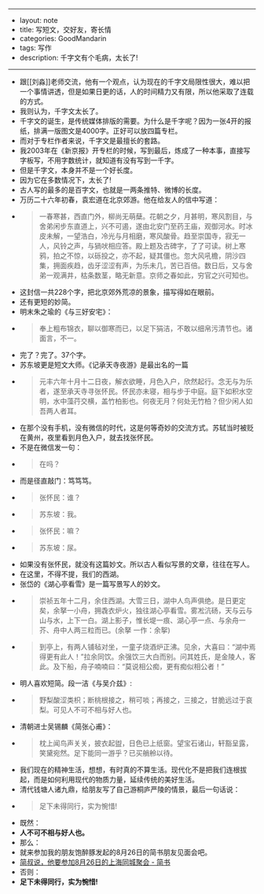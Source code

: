 - ---
- layout: note
- title: 写短文，交好友，寄长情
- categories: GoodMandarin
- tags: 写作
- description: 千字文有个毛病，太长了!
- ---
- 跟[[刘淼]]老师交流，他有一个观点，认为现在的千字文局限性很大，难以把一个事情讲透，但是如果日更的话，人的时间精力又有限，所以他采取了连载的方式。
- 我则认为，千字文太长了。
- 千字文的诞生，是传统媒体排版的需要。为什么是千字呢？因为一张4开的报纸，排满一版图文是4000字。正好可以放四篇专栏。
- 而对于专栏作者来说，千字文是最擅长的套路。
- 我2003年在《新京报》开专栏的时候，写到最后，炼成了一种本事，直接写字板写，不用字数统计，就知道有没有写到一千字。
- 但是千字文，本身并不是一个好长度。
- 因为它在多数情况下，太长了!
- 古人写的最多的是百字文，也就是一两条推特、微博的长度。
- 万历二十六年初春，袁宏道在北京郊游。他在给友人的信中写道：
- > 一春寒甚，西直门外，柳尚无萌蘖。花朝之夕，月甚明，寒风割目，与舍弟闲步东直道上，兴不可遏，遂由北安门至药王庙，观御河水。时冰皮未解，一望浩白，冷光与月相磨，寒风酸骨。趋至崇国寺，寂无一人，风铃之声，与猧吠相应答。殿上题及古碑字，了了可读。树上寒鸦，拍之不惊，以砾投之，亦不起，疑其僵也。忽大风吼檐，阴沙四集，拥面疾趋，齿牙涩涩有声，为乐未几，苦已百倍。数日后，又与舍弟一观满井，枯条数茎，略无新意。京师之春如此，穷官之兴可知也。
- 这封信一共228个字，把北京郊外荒凉的景象，描写得如在眼前。
- 还有更短的妙简。
- 明末朱之瑜的《与三好安宅》：
- > 奉上粗布锦衣，聊以御寒而已，以足下狷洁，不敢以细帛污清节也。诸面言，不一。
- 完了？完了。37个字。
- 苏东坡更是短文大师。《记承天寺夜游》是最出名的一篇
- > 元丰六年十月十二日夜，解衣欲睡，月色入户，欣然起行。念无与为乐者，遂至承天寺寻张怀民。怀民亦未寝，相与步于中庭。庭下如积水空明，水中藻荇交横，盖竹柏影也。何夜无月？何处无竹柏？但少闲人如吾两人者耳。
- 在那个没有手机，没有微信的时代，这是何等奇妙的交流方式。苏轼当时被贬在黄州，夜里看到月色入户，就去找张怀民。
- 不是在微信发一句：
- > 在吗？
- 而是径直敲门：笃笃笃。
- > 张怀民：谁？
- > 苏东坡：我。
- > 张怀民：嘛？
- > 苏东坡：尿。
- 如果没有张怀民，就没有这篇妙文。所以古人看似写景的文章，往往在写人。
- 在这里，不得不提，我们的西湖。
- 张岱的《湖心亭看雪》是一篇写景写人的妙文。
- > 崇祯五年十二月，余住西湖。大雪三日，湖中人鸟声俱绝。是日更定矣，余拏一小舟，拥毳衣炉火，独往湖心亭看雪。雾凇沆砀，天与云与山与水，上下一白。湖上影子，惟长堤一痕、湖心亭一点、与余舟一芥、舟中人两三粒而已。(余拏 一作：余挐)
- > 到亭上，有两人铺毡对坐，一童子烧酒炉正沸。见余，大喜曰：“湖中焉得更有此人！”拉余同饮。余强饮三大白而别。问其姓氏，是金陵人，客此。及下船，舟子喃喃曰：“莫说相公痴，更有痴似相公者！”
- 明人喜欢短简。段一洁《与吴介兹》:
- > 野梨酸涩类枳；断桃根接之，稍可啖；再接之，三接之，甘脆远过于哀梨。可见人不可不相与好人也。
- 清朝进士吴锡麟《简张心甫》：
- > 枕上闻鸟声关关，披衣起盥，日色已上纸窗。望宝石诸山，轩豁呈露，笑黛宛然。足下能同一游乎？已买艄舲以待。
- 我们现在的精神生活，想想，有时真的不算生活。现代化不是把我们连根拔起，而是如何利用现代的物质力量，延续传统的美好生活。
- 清代钱塘人诸九鼎，给朋友写了自己游桐庐严陵的情景，最后一句话说：
- > 足下未得同行，实为惋惜!
- 既然：
- **人不可不相与好人也。**
- 那么：
- 就来参加我的朋友饱醉豚发起的8月26日的简书朋友见面会吧。
- [简叔说，他要参加8月26日的上海同城聚会 - 简书](http://www.jianshu.com/p/761e6fdf1c47)
- 否则：
- **足下未得同行，实为惋惜!**
